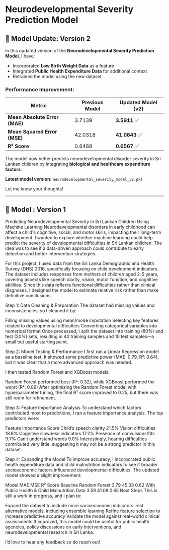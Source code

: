 # Neurodevelopmental Severity Prediction Model  

## 🔄 Model Update: Version 2

In this updated version of the **Neurodevelopmental Severity Prediction Model**, I have:
- Incorporated **Low Birth Weight Data** as a feature
- Integrated **Public Health Expenditure Data** for additional context
- Retrained the model using the new dataset

### Performance Improvement:
| Metric | Previous Model | Updated Model (v2) |
|--------|---------------|-------------------|
| **Mean Absolute Error (MAE)** | 3.7139 | **3.5911** ✅ |
| **Mean Squared Error (MSE)** | 42.0318 | **41.0843** ✅ |
| **R² Score** | 0.6488 | **0.6567** ✅ |

The model now better predicts neurodevelopmental disorder severity in Sri Lankan children by integrating **biological and healthcare expenditure factors**. 

 **Latest model version:** `neurodevelopmental_severity_model_v2.pkl`

Let me know your thoughts! 

---------------------------------------------------------------------------------------------

## 🔄 Model : Version 1

Predicting Neurodevelopmental Severity in Sri Lankan Children Using Machine Learning
Neurodevelopmental disorders in early childhood can affect a child's cognitive, social, and motor skills, impacting their long-term development. I wanted to explore whether machine learning could help predict the severity of developmental difficulties in Sri Lankan children. The idea was to see if a data-driven approach could contribute to early detection and better intervention strategies.

For this project, I used data from the Sri Lanka Demographic and Health Survey (DHS) 2016, specifically focusing on child development indicators. The dataset includes responses from mothers of children aged 2-5 years, covering aspects like speech clarity, vision, motor function, and cognitive abilities. Since this data reflects functional difficulties rather than clinical diagnoses, I designed the model to estimate relative risk rather than make definitive conclusions.

Step 1: Data Cleaning & Preparation
The dataset had missing values and inconsistencies, so I cleaned it by:

Filling missing values using mean/mode imputation
Selecting key features related to developmental difficulties
Converting categorical variables into numerical format
Once processed, I split the dataset into training (80%) and test (20%) sets, resulting in 40 training samples and 10 test samples—a small but useful starting point.

Step 2: Model Testing & Performance
I first ran a Linear Regression model as a baseline test. It showed some predictive power (MAE: 0.79, R²: 0.64), but it was clear that a more advanced approach was needed.

I then tested Random Forest and XGBoost models:

Random Forest performed best (R²: 0.32), while
XGBoost performed the worst (R²: 0.09)
After optimizing the Random Forest model with hyperparameter tuning, the final R² score improved to 0.25, but there was still room for refinement.

Step 3: Feature Importance Analysis
To understand which factors contributed most to predictions, I ran a feature importance analysis. The top predictors were:

Feature	Importance Score
Child’s speech clarity	21.5%
Vision difficulties	18.8%
Cognitive slowness indicators	17.2%
Presence of convulsions/fits	9.7%
Can’t understand words	9.0%
Interestingly, hearing difficulties contributed very little, suggesting it may not be a strong predictor in this dataset.

Step 4: Expanding the Model
To improve accuracy, I incorporated public health expenditure data and child malnutrition indicators to see if broader socioeconomic factors influenced developmental difficulties. The updated model showed a slight improvement:

Model	MAE	MSE	R² Score
Baseline Random Forest	3.79	45.33	0.62
With Public Health & Child Malnutrition Data	3.59	41.08	0.65 
Next Steps
This is still a work in progress, and I plan to:

Expand the dataset to include more socioeconomic indicators
Test alternative models, including ensemble learning
Refine feature selection to increase predictive accuracy
Validate the model against real-world clinical assessments
If improved, this model could be useful for public health agencies, policy discussions on early interventions, and neurodevelopmental research in Sri Lanka.

I’d love to hear any feedback so do reach out!

